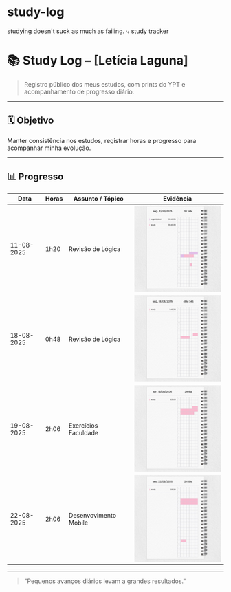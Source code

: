 # study-log
studying doesn't suck as much as failing.  ⤷ study tracker

# 📚 Study Log – [Letícia Laguna]

> Registro público dos meus estudos, com prints do YPT e acompanhamento de progresso diário.

---

## 🗓 Objetivo
Manter consistência nos estudos, registrar horas e progresso para acompanhar minha evolução.

---

## 📊 Progresso

| Data       | Horas | Assunto / Tópico | Evidência |
|------------|-------|------------------|-----------|
| 11-08-2025 | 1h20    | Revisão de Lógica | <img src="2025/08_agosto/2025-08-11.png" width="300"> |
| 18-08-2025 | 0h48    | Revisão de Lógica | <img src="2025/08_agosto/2025-08-18.png" width="300"> |
| 19-08-2025 | 2h06    | Exercícios Faculdade | <img src="2025/08_agosto/2025-08-19.png" width="300"> |
| 22-08-2025 | 2h06    | Desenvovimento Mobile | <img src="2025/08_agosto/2025-08-22.jpg" width="300"> |
---

> "Pequenos avanços diários levam a grandes resultados."
